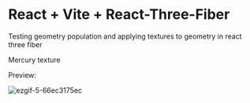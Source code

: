 # React + Vite + React-Three-Fiber

Testing geometry population and applying textures to geometry in react three fiber

Mercury texture

Preview:

![ezgif-5-66ec3175ec](https://github.com/cark316/mercury-asteroid-r3f/assets/134771426/3af98a47-0d74-46d1-8737-e6b81983665e)
